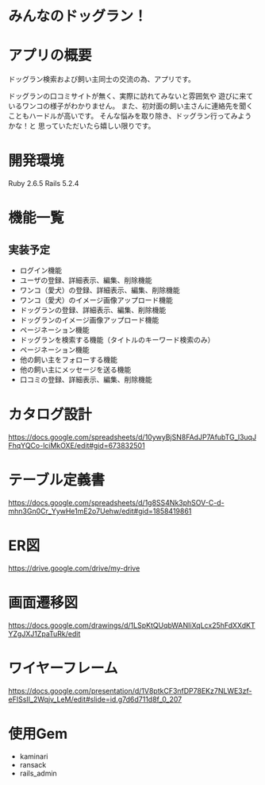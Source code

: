 # みんなのドッグラン！
# アプリの概要
ドッグラン検索および飼い主同士の交流の為、アプリです。

ドッグランの口コミサイトが無く、実際に訪れてみないと雰囲気や
遊びに来ているワンコの様子がわかりません。
また、初対面の飼い主さんに連絡先を聞くこともハードルが高いです。
そんな悩みを取り除き、ドッグラン行ってみようかな！と
思っていただいたら嬉しい限りです。


# 開発環境
Ruby 2.6.5
Rails 5.2.4

# 機能一覧
## 実装予定
* ログイン機能    
* ユーザの登録、詳細表示、編集、削除機能  
* ワンコ（愛犬）の登録、詳細表示、編集、削除機能  
* ワンコ（愛犬）のイメージ画像アップロード機能  
* ドッグランの登録、詳細表示、編集、削除機能  
* ドッグランのイメージ画像アップロード機能
* ページネーション機能  
* ドッグランを検索する機能（タイトルのキーワード検索のみ）       
* ページネーション機能  
* 他の飼い主をフォローする機能 
* 他の飼い主にメッセージを送る機能
* 口コミの登録、詳細表示、編集、削除機能 
  
# カタログ設計
https://docs.google.com/spreadsheets/d/10ywyBjSN8FAdJP7AfubTG_l3uqJFhqYQCo-lciMkOXE/edit#gid=673832501

# テーブル定義書
https://docs.google.com/spreadsheets/d/1g8SS4Nk3phSOV-C-d-mhn3Gn0Cr_YywHe1mE2o7Uehw/edit#gid=1858419861

# ER図
https://drive.google.com/drive/my-drive

# 画面遷移図
https://docs.google.com/drawings/d/1LSpKtQUqbWANIiXqLcx25hFdXXdKTYZgJXJ1ZpaTuRk/edit

# ワイヤーフレーム
https://docs.google.com/presentation/d/1V8ptkCF3nfDP78EKz7NLWE3zf-eFISsII_2Wqjv_LeM/edit#slide=id.g7d6d711d8f_0_207

# 使用Gem
* kaminari
* ransack
* rails_admin
